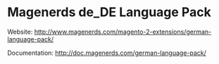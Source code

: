 # Magenerds de_DE Language Pack

Website: http://www.magenerds.com/magento-2-extensions/german-language-pack/

Documentation: http://doc.magenerds.com/german-language-pack/

